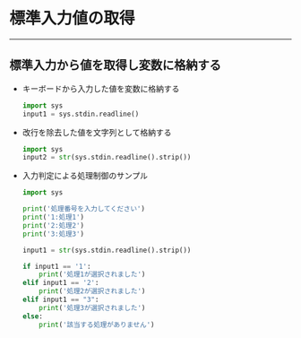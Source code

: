 # 標準入力値の取得

***

## 標準入力から値を取得し変数に格納する

* キーボードから入力した値を変数に格納する

  ```python
  import sys
  input1 = sys.stdin.readline()
  ```

* 改行を除去した値を文字列として格納する

  ```python
  import sys
  input2 = str(sys.stdin.readline().strip())
  ```

* 入力判定による処理制御のサンプル

  ```python
  import sys

  print('処理番号を入力してください')
  print('1:処理1')
  print('2:処理2')
  print('3:処理3')

  input1 = str(sys.stdin.readline().strip())

  if input1 == '1':
      print('処理1が選択されました')
  elif input1 == '2':
      print('処理2が選択されました')
  elif input1 == "3":
      print('処理3が選択されました')
  else:
      print('該当する処理がありません')
  ```
